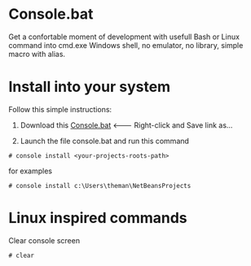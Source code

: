 # Console.bat 

Get a confortable moment of development with usefull Bash or Linux command into cmd.exe Windows shell, no emulator, no library, simple macro with alias.

# Install into your system

Follow this simple instructions:

1. Download this [Console.bat](https://raw.githubusercontent.com/Javanile/Console.bat/master/console.bat) <--- Right-click and Save link as...

2. Launch the file console.bat and run this command

```
# console install <your-projects-roots-path>
```

for examples

```
# console install c:\Users\theman\NetBeansProjects
```

# Linux inspired commands

Clear console screen
```
# clear
```
